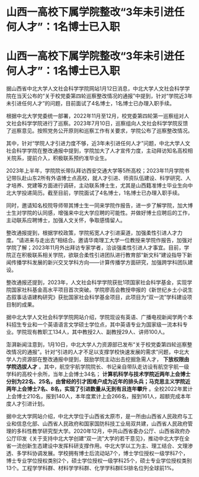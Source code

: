 # 山西一高校下属学院整改“3年未引进任何人才”：1名博士已入职

# 山西一高校下属学院整改“3年未引进任何人才”：1名博士已入职

据山西省中北大学人文社会科学学院网站1月12日消息，中北大学人文社会科学学院在当天公布的“关于校党委第四轮巡察整改情况的通报”中提到，针对“学院近3年未引进任何人才”的问题，目前面试了4名博士，1名博士已办理入职手续。

根据中北大学党委统一部署，2022年11月至12月，校党委第四轮第一巡察组对人文社会科学学院进行了巡察。2023年7月10日，巡察组向人文社会科学学院反馈了巡察意见。按照党务公开原则和巡察工作有关要求，学院公布了巡察整改情况。

其中，针对“学院人才引进力度不够，近3年未引进任何人才”问题，中北大学人文社会科学学院在整改通报中提到，学院加大了人才宣传力度，主动拜访知名高校相关院系，提前介入，积极联系预约准毕业生。

2023年上半年，学院院长带队拜访西安交通大学等5所高校；2023年11月学院书记带队赴山东2所有外语博士点高校，就人才引进、师资队伍建设、科学研究、人才培养、党建等方面进行调研，主动联系博士生，尤其是山西籍准博士毕业生向中北大学投递简历。截至目前，学院面试了4名博士，1名博士已办理入职手续。

同时，邀请知名校院导师带其博士生一同来学院作报告，进一步了解学院，加大博士生对学院的认同感，增强来中北大学应聘的可能性。并做好博士应聘后的工作，主动联系应聘博士，加强人文关怀，争取感情留人。

整改通报提到，根据学校政策，学院拓宽人才引进渠道，加强柔性引进人才力度。“请进来与走出去”相结合。邀请华南理工大学一位教授来学院作报告，加强对学院了解；2023年11月外出拜访专家学者，洽谈强柔性引进人才事宜。目前，学院正在积极联系相关学院，欲联合柔性引进团队进行教育部“新文科”建设指导下新闻传播学科发展的新兴交叉学科方向——计算传播学方面研究，加强跨学科团队建设。

整改通报还提到，2023年，人文社会科学学院获批1项国家社会科学基金，实现学院国家社科基金高水平项目首次突破。学院廖高会教授申报的《新世纪乡土小说生态叙事话语建构研究》获批国家社会科学基金项目，此项目为“双一流”学科建设项目制的成果。

据中北大学人文社会科学学院网站介绍，学院现设有英语、广播电视新闻学两个本科招生专业和一个英语语言文学硕士学位点，其中英语专业为国家级一流本科专业。学院现有教职工134人，其中教授2人、副教授29人、讲师100人。

澎湃新闻注意到，1月10日，中北大学人力资源部已发布“关于校党委第四轮巡察整改情况的通报”。针对“引进的人才不足以支撑学校快速发展的需求”问题，中北大学人力资源部在整改通报中提到，鼓励学院主动出击挖掘急需人才，
**下放权限由学院选拔人才** 。其中，航空宇航学院院长、书记亲自带队走访设有航空宇航一级学科的高校十余所，当年上会博士34名；
**计算机科学与技术学院近两年上会博士分别为22名、25名，由曾经的引才困难户成为近年的排头兵；马克思主义学院近两年上会博士7名、8名，实现了引进数量从无到有且连年攀升**
。全校2022年累计上会博士210名，报到140人，本年度累计上会266名，报到161人，超额完成本年度人才引进计划。

据中北大学网站介绍，中北大学位于山西省太原市，是一所由山西省人民政府与工业和信息化部、山西省人民政府和国家国防科技工业局双共建，山西省人民政府管理的多科性教学研究型大学。2020年12月，中共山西省委办公厅、山西省政府办公厅印发《关于支持中北大学创建“双一流”大学的若干意见》，推动中北大学在全省一流创新生态建设中发挥科研支撑作用。中北大学以工为主、理工结合、文理渗透、多学科协调发展。学校拥有博士后流动站7个，博士学位授权一级学科7个，博士专业学位授权类别2个，硕士学位授权一级学科25个，硕士专业学位授权类别13个。工程学学科群、材料学学科群、化学学科群ESI排名位列全球前1%。

